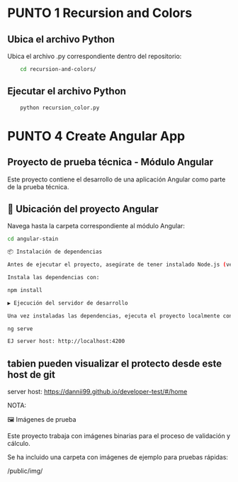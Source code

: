 # PUNTO 1  Recursion and Colors
## Ubica el archivo Python
Ubica el archivo .py correspondiente dentro del repositorio:

```bash
    cd recursion-and-colors/

```

## Ejecutar el archivo Python

```bash
    python recursion_color.py

```
<!-- ================================================================================================================================================ -->

# PUNTO 4  Create Angular App 

## Proyecto de prueba técnica - Módulo Angular

Este proyecto contiene el desarrollo de una aplicación Angular como parte de la prueba técnica.

## 📁 Ubicación del proyecto Angular

Navega hasta la carpeta correspondiente al módulo Angular:

```bash
cd angular-stain

📦 Instalación de dependencias

Antes de ejecutar el proyecto, asegúrate de tener instalado Node.js (versión recomendada: 18 o superior) y Angular CLI (version utilizada Angualar 18).

Instala las dependencias con:

npm install

▶️ Ejecución del servidor de desarrollo

Una vez instaladas las dependencias, ejecuta el proyecto localmente con:

ng serve 

EJ server host: http://localhost:4200
```
## tabien pueden visualizar el protecto desde este host de git

server host: https://dannii99.github.io/developer-test/#/home

NOTA:

🖼️ Imágenes de prueba

Este proyecto trabaja con imágenes binarias para el proceso de validación y cálculo.

Se ha incluido una carpeta con imágenes de ejemplo para pruebas rápidas:

/public/img/
